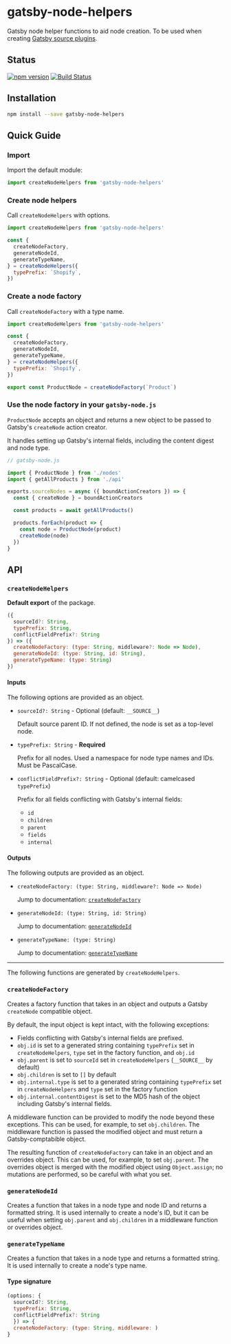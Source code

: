 # gatsby-node-helpers

Gatsby node helper functions to aid node creation. To be used when creating
[Gatsby source plugins][gatsby-source-plugins].

## Status

[![npm version](https://badge.fury.io/js/gatsby-node-helpers.svg)](http://badge.fury.io/js/gatsby-node-helpers)
[![Build Status](https://secure.travis-ci.org/angeloashmore/gatsby-node-helpers.svg?branch=master)](http://travis-ci.org/angeloashmore/gatsby-node-helpers?branch=master)

## Installation

```sh
npm install --save gatsby-node-helpers
```

## Quick Guide

### Import

Import the default module:

```js
import createNodeHelpers from 'gatsby-node-helpers'
```

### Create node helpers

Call `createNodeHelpers` with options.

```js
import createNodeHelpers from 'gatsby-node-helpers'

const {
  createNodeFactory,
  generateNodeId,
  generateTypeName,
} = createNodeHelpers({
  typePrefix: `Shopify`,
})
```

### Create a node factory

Call `createNodeFactory` with a type name.

```js
import createNodeHelpers from 'gatsby-node-helpers'

const {
  createNodeFactory,
  generateNodeId,
  generateTypeName,
} = createNodeHelpers({
  typePrefix: `Shopify`,
})

export const ProductNode = createNodeFactory(`Product`)
```

### Use the node factory in your `gatsby-node.js`

`ProductNode` accepts an object and returns a new object to be passed to
Gatsby's `createNode` action creator.

It handles setting up Gatsby's internal fields, including the content digest and
node type.

```js
// gatsby-node.js

import { ProductNode } from './nodes'
import { getAllProducts } from './api'

exports.sourceNodes = async ({ boundActionCreators }) => {
  const { createNode } = boundActionCreators

  const products = await getAllProducts()

  products.forEach(product => {
    const node = ProductNode(product)
    createNode(node)
  })
}
```

## API

### `createNodeHelpers`

**Default export** of the package.

```js
({
  sourceId?: String,
  typePrefix: String,
  conflictFieldPrefix?: String
}) => ({
  createNodeFactory: (type: String, middleware?: Node => Node),
  generateNodeId: (type: String, id: String),
  generateTypeName: (type: String)
})
```

#### Inputs

The following options are provided as an object.

* `sourceId?: String` - Optional (default: `__SOURCE__`)

  Default source parent ID. If not defined, the node is set as a top-level node.

* `typePrefix: String` - **Required**

  Prefix for all nodes. Used a namespace for node type names and IDs. Must be
  PascalCase.

* `conflictFieldPrefix?: String` - Optional (default: camelcased `typePrefix`)

  Prefix for all fields conflicting with Gatsby's internal fields:

  * `id`
  * `children`
  * `parent`
  * `fields`
  * `internal`

#### Outputs

The following outputs are provided as an object.

* `createNodeFactory: (type: String, middleware?: Node => Node)`

  Jump to documentation: [`createNodeFactory`](#createNodeFactory)

* `generateNodeId: (type: String, id: String)`

  Jump to documentation: [`generateNodeId`](#generateNodeId)

* `generateTypeName: (type: String)`

  Jump to documentation: [`generateTypeName`](#generateTypeName)

---

The following functions are generated by `createNodeHelpers`.

### `createNodeFactory`

Creates a factory function that takes in an object and outputs a Gatsby
`createNode` compatible object.

By default, the input object is kept intact, with the following exceptions:

* Fields conflicting with Gatsby's internal fields are prefixed.
* `obj.id` is set to a generated string containing `typePrefix` set in
  `createNodeHelpers`, `type` set in the factory function, and `obj.id`
* `obj.parent` is set to `sourceId` set in `createNodeHelpers` (`__SOURCE__` by
  default)
* `obj.children` is set to `[]` by default
* `obj.internal.type` is set to a generated string containing `typePrefix` set
  in `createNodeHelpers` and `type` set in the factory function
* `obj.internal.contentDigest` is set to the MD5 hash of the object including
  Gatsby's internal fields.

A middleware function can be provided to modify the node beyond these
exceptions. This can be used, for example, to set `obj.children`. The middleware
function is passed the modified object and must return a Gatsby-comptabible
object.

The resulting function of `createNodeFactory` can take in an object and an
overrides object. This can be used, for example, to set `obj.parent`. The
overrides object is merged with the modified object using `Object.assign`; no
mutations are performed, so be careful with what you set.

### `generateNodeId`

Creates a function that takes in a node type and node ID and returns a formatted
string. It is used internally to create a node's ID, but it can be useful when
setting `obj.parent` and `obj.children` in a middleware function or overrides
object.

### `generateTypeName`

Creates a function that takes in a node type and returns a formatted string. It
is used internally to create a node's type name.

#### Type signature

```js
(options: {
  sourceId?: String,
  typePrefix: String,
  conflictFieldPrefix?: String
  }) => {
  createNodeFactory: (type: String, middleware: )
}
```

[gatsby-source-plugins]: https://www.gatsbyjs.org/docs/create-source-plugin/
